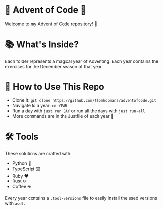 # 🎄 Advent of Code 🎁

Welcome to my Advent of Code repository! 🌟

# 📚 What's Inside?

Each folder represents a magical year of Adventing. Each year contains the exercises for the December season of that year.

# 🎁 How to Use This Repo
- Clone it: `git clone https://github.com/thomhopmans/adventofcode.git`
- Navigate to a year: `cd YEAR`
- Run a day with `just run DAY` or run all the days with `just run-all`
- More commands are in the Justfile of each year 🚀

# 🛠️ Tools

These solutions are crafted with:

- Python 🐍
- TypeScript ⌨️
- Ruby ❤️
- Rust ⚙️
- Coffee ☕

Every year contains a `.tool-versions` file to easily install the used versions with `asdf`. 